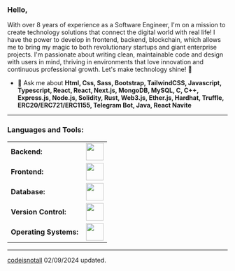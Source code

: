 <link rel="stylesheet" type='text/css' href="https://cdn.jsdelivr.net/gh/devicons/devicon@latest/devicon.min.css" />

### Hello,

With over 8 years of experience as a Software Engineer, I'm on a mission to create technology solutions that connect the digital world with real life! I have the power to develop in frontend, backend, blockchain, which allows me to bring my magic to both revolutionary startups and giant enterprise projects. I'm passionate about writing clean, maintainable code and design with users in mind, thriving in environments that love innovation and continuous professional growth. Let's make technology shine! 🚀

- 💬 Ask me about **Html, Css, Sass, Bootstrap, TailwindCSS, Javascript, Typescript, React, React, Next.js, MongoDB, MySQL, C, C++, Express.js, Node.js, Solidity, Rust, Web3.js, Ether.js, Hardhat, Truffle, ERC20/ERC721/ERC1155, Telegram Bot, Java, React Navite**

---

 <h3 align="left">Languages and Tools:</h3>
<table>
    <tr>
        <td style="font-weight: bold; padding-right: 10px; vertical-align: center; border: none;">Backend:</td>
        <td><img height="40" src="https://skillicons.dev/icons?i=express,nodejs,java,python,solidity,rust"/></td>
    </tr>
    <tr>
        <td style="font-weight: bold; padding-right: 10px; vertical-align: center;">Frontend:</td>
        <td><img height="40" src="https://skillicons.dev/icons?i=html,css,js,ts,react,next,tailwind,mui,bootstrap,sass,figma"/></td>
    </tr>
    <tr>
        <td style="font-weight: bold; padding-right: 10px; vertical-align: center; border: none;">Database:</td>
        <td><img height="40" src="https://skillicons.dev/icons?i=mysql,postgresql,mongodb"/></td>
    </tr>
    <tr>
        <td style="font-weight: bold; padding-right: 10px; vertical-align: center; border: none;">Version Control:</td>
        <td><img height="40" src="https://skillicons.dev/icons?i=git,github,gitlab,bitbucket"/></td>
    </tr>
    <tr>
        <td style="font-weight: bold; padding-right: 10px; vertical-align: center; border: none;">Operating Systems:</td>
        <td><img height="40" src="https://skillicons.dev/icons?i=windows,ubuntu,linux"/></td>
    </tr>

</table>

---

[codeisnotall](https://github.com/codeisnotall)
02/09/2024 updated.
